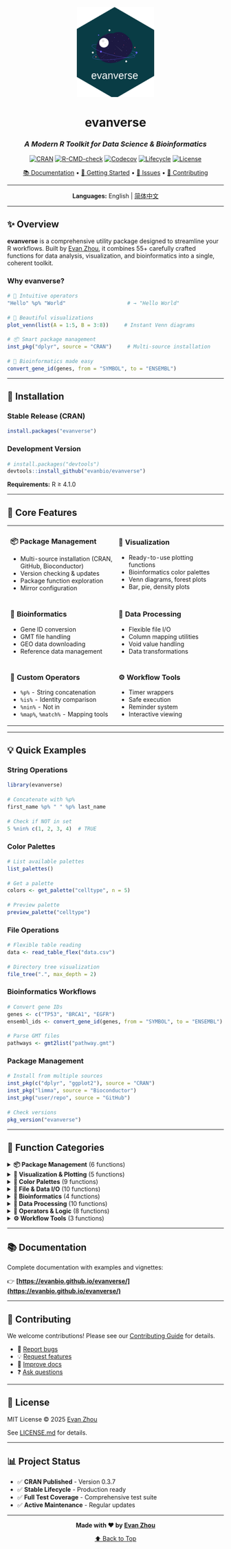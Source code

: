 <div align="center">

<img src="man/figures/logo.png" width="180" alt="evanverse logo" />

# evanverse

### *A Modern R Toolkit for Data Science & Bioinformatics*

[![CRAN](https://www.r-pkg.org/badges/version/evanverse)](https://CRAN.R-project.org/package=evanverse)
[![R-CMD-check](https://github.com/evanbio/evanverse/actions/workflows/R-CMD-check.yaml/badge.svg)](https://github.com/evanbio/evanverse/actions/workflows/R-CMD-check.yaml)
[![Codecov](https://codecov.io/gh/evanbio/evanverse/branch/main/graph/badge.svg)](https://codecov.io/gh/evanbio/evanverse?branch=main)
[![Lifecycle](https://img.shields.io/badge/lifecycle-stable-brightgreen.svg)](https://lifecycle.r-lib.org/articles/stages.html#stable)
[![License](https://img.shields.io/badge/License-MIT-blue.svg)](LICENSE.md)

[📚 Documentation](https://evanbio.github.io/evanverse/) •
[🚀 Getting Started](#installation) •
[💬 Issues](https://github.com/evanbio/evanverse/issues) •
[🤝 Contributing](CONTRIBUTING.md)

---

**Languages:** English | [简体中文](README_zh.md)

</div>

---

## ✨ Overview

**evanverse** is a comprehensive utility package designed to streamline your R workflows. Built by [Evan Zhou](mailto:evanzhou.bio@gmail.com), it combines 55+ carefully crafted functions for data analysis, visualization, and bioinformatics into a single, coherent toolkit.

### Why evanverse?

```r
# 🎯 Intuitive operators
"Hello" %p% "World"                    # → "Hello World"

# 🎨 Beautiful visualizations
plot_venn(list(A = 1:5, B = 3:8))     # Instant Venn diagrams

# 📦 Smart package management
inst_pkg("dplyr", source = "CRAN")     # Multi-source installation

# 🧬 Bioinformatics made easy
convert_gene_id(genes, from = "SYMBOL", to = "ENSEMBL")
```

---

## 🚀 Installation

### Stable Release (CRAN)

```r
install.packages("evanverse")
```

### Development Version

```r
# install.packages("devtools")
devtools::install_github("evanbio/evanverse")
```

**Requirements:** R ≥ 4.1.0

---

## 🎯 Core Features

<table>
<tr>
<td width="50%">

### 📦 Package Management
- Multi-source installation (CRAN, GitHub, Bioconductor)
- Version checking & updates
- Package function exploration
- Mirror configuration

</td>
<td width="50%">

### 🎨 Visualization
- Ready-to-use plotting functions
- Bioinformatics color palettes
- Venn diagrams, forest plots
- Bar, pie, density plots

</td>
</tr>
<tr>
<td width="50%">

### 🧬 Bioinformatics
- Gene ID conversion
- GMT file handling
- GEO data downloading
- Reference data management

</td>
<td width="50%">

### 🔧 Data Processing
- Flexible file I/O
- Column mapping utilities
- Void value handling
- Data transformations

</td>
</tr>
<tr>
<td width="50%">

### 🧮 Custom Operators
- `%p%` - String concatenation
- `%is%` - Identity comparison
- `%nin%` - Not in
- `%map%`, `%match%` - Mapping tools

</td>
<td width="50%">

### ⚙️ Workflow Tools
- Timer wrappers
- Safe execution
- Reminder system
- Interactive viewing

</td>
</tr>
</table>

---

## 💡 Quick Examples

### String Operations
```r
library(evanverse)

# Concatenate with %p%
first_name %p% " " %p% last_name

# Check if NOT in set
5 %nin% c(1, 2, 3, 4)  # TRUE
```

### Color Palettes
```r
# List available palettes
list_palettes()

# Get a palette
colors <- get_palette("celltype", n = 5)

# Preview palette
preview_palette("celltype")
```

### File Operations
```r
# Flexible table reading
data <- read_table_flex("data.csv")

# Directory tree visualization
file_tree(".", max_depth = 2)
```

### Bioinformatics Workflows
```r
# Convert gene IDs
genes <- c("TP53", "BRCA1", "EGFR")
ensembl_ids <- convert_gene_id(genes, from = "SYMBOL", to = "ENSEMBL")

# Parse GMT files
pathways <- gmt2list("pathway.gmt")
```

### Package Management
```r
# Install from multiple sources
inst_pkg(c("dplyr", "ggplot2"), source = "CRAN")
inst_pkg("limma", source = "Bioconductor")
inst_pkg("user/repo", source = "GitHub")

# Check versions
pkg_version("evanverse")
```

---

## 📖 Function Categories

<details>
<summary><b>📦 Package Management</b> (6 functions)</summary>

- `check_pkg()` - Check if packages are installed
- `inst_pkg()` - Install packages from multiple sources
- `update_pkg()` - Update installed packages
- `pkg_version()` - Get package version
- `pkg_functions()` - List package functions
- `set_mirror()` - Configure CRAN mirror

</details>

<details>
<summary><b>🎨 Visualization & Plotting</b> (5 functions)</summary>

- `plot_venn()` - Venn diagrams
- `plot_forest()` - Forest plots
- `plot_bar()` - Bar charts
- `plot_pie()` - Pie charts
- `plot_density()` - Density plots

</details>

<details>
<summary><b>🌈 Color Palettes</b> (9 functions)</summary>

- `get_palette()` - Retrieve color palette
- `list_palettes()` - List available palettes
- `create_palette()` - Create custom palette
- `preview_palette()` - Preview palette colors
- `bio_palette_gallery()` - Browse bio palettes
- `compile_palettes()` - Compile palette data
- `remove_palette()` - Remove palette
- `hex2rgb()` - Convert hex to RGB
- `rgb2hex()` - Convert RGB to hex

</details>

<details>
<summary><b>📁 File & Data I/O</b> (10 functions)</summary>

- `read_table_flex()` - Flexible table reading
- `read_excel_flex()` - Flexible Excel reading
- `write_xlsx_flex()` - Flexible Excel writing
- `download_url()` - Download from URL
- `download_batch()` - Batch downloads
- `download_geo_data()` - Download GEO datasets
- `file_info()` - File information
- `file_tree()` - Directory tree
- `get_ext()` - Get file extension
- `view()` - Interactive data viewer

</details>

<details>
<summary><b>🧬 Bioinformatics</b> (4 functions)</summary>

- `convert_gene_id()` - Gene ID conversion
- `download_gene_ref()` - Download gene references
- `gmt2df()` - GMT to data frame
- `gmt2list()` - GMT to list

</details>

<details>
<summary><b>🔧 Data Processing</b> (10 functions)</summary>

- `df2list()` - Data frame to list
- `map_column()` - Map column values
- `is_void()` - Check for void values
- `any_void()` - Any void values
- `drop_void()` - Remove void values
- `replace_void()` - Replace void values
- `cols_with_void()` - Columns with voids
- `rows_with_void()` - Rows with voids

</details>

<details>
<summary><b>🧮 Operators & Logic</b> (8 functions)</summary>

- `%p%` - String concatenation operator
- `%is%` - Identity comparison
- `%nin%` - Not in operator
- `%map%` - Mapping operator
- `%match%` - Match operator
- `combine_logic()` - Combine logical vectors
- `comb()` - Combinations
- `perm()` - Permutations

</details>

<details>
<summary><b>⚙️ Workflow Tools</b> (3 functions)</summary>

- `with_timer()` - Execute with timing
- `remind()` - Set reminders
- `safe_execute()` - Safe function execution

</details>

---

## 📚 Documentation

Complete documentation with examples and vignettes:

👉 **[https://evanbio.github.io/evanverse/](https://evanbio.github.io/evanverse/)**

---

## 🤝 Contributing

We welcome contributions! Please see our [Contributing Guide](CONTRIBUTING.md) for details.

- 🐛 [Report bugs](https://github.com/evanbio/evanverse/issues/new?template=bug_report.yml)
- 💡 [Request features](https://github.com/evanbio/evanverse/issues/new?template=feature_request.yml)
- 📖 [Improve docs](https://github.com/evanbio/evanverse/issues/new?template=documentation.yml)
- ❓ [Ask questions](https://github.com/evanbio/evanverse/issues/new?template=question.yml)

---

## 📜 License

MIT License © 2025 [Evan Zhou](mailto:evanzhou.bio@gmail.com)

See [LICENSE.md](LICENSE.md) for details.

---

## 📊 Project Status

- ✅ **CRAN Published** - Version 0.3.7
- ✅ **Stable Lifecycle** - Production ready
- ✅ **Full Test Coverage** - Comprehensive test suite
- ✅ **Active Maintenance** - Regular updates

---

<div align="center">

**Made with ❤️ by [Evan Zhou](https://github.com/evanbio)**

[⬆ Back to Top](#evanverse)

</div>
